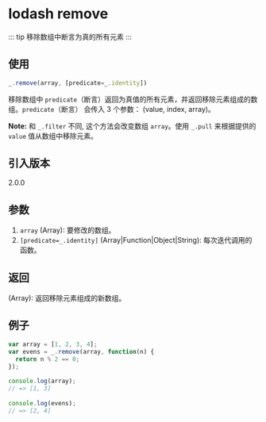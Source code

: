 # lodash remove

::: tip
移除数组中断言为真的所有元素
:::

## 使用

```javascript
_.remove(array, [predicate=_.identity])
```

移除数组中 `predicate`（断言）返回为真值的所有元素，并返回移除元素组成的数组。`predicate`（断言） 会传入 3 个参数： (value, index, array)。

**Note:** 和 `_.filter` 不同, 这个方法会改变数组 `array`。使用 `_.pull` 来根据提供的 `value` 值从数组中移除元素。

## 引入版本

2.0.0

## 参数

1. `array` (Array): 要修改的数组。
2. `[predicate=_.identity]` (Array|Function|Object|String): 每次迭代调用的函数。

## 返回

(Array): 返回移除元素组成的新数组。

## 例子

```javascript
var array = [1, 2, 3, 4];
var evens = _.remove(array, function(n) {
  return n % 2 == 0;
});
 
console.log(array);
// => [1, 3]
 
console.log(evens);
// => [2, 4]
```
